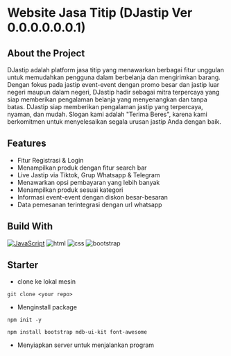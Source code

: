 # Website Jasa Titip (DJastip Ver 0.0.0.0.0.0.1)
## About the Project
DJastip adalah platform jasa titip yang menawarkan berbagai fitur unggulan untuk memudahkan pengguna dalam berbelanja dan mengirimkan barang. Dengan fokus pada jastip event-event dengan promo besar dan jastip luar negeri maupun dalam negeri, DJastip hadir sebagai mitra terpercaya yang siap memberikan pengalaman belanja yang menyenangkan dan tanpa batas. 
DJastip siap memberikan pengalaman jastip yang terpercaya, nyaman, dan mudah. Slogan kami adalah "Terima Beres", karena kami berkomitmen untuk menyelesaikan segala urusan jastip Anda dengan baik.

## Features

- Fitur Registrasi & Login 
- Menampilkan produk dengan fitur search bar
- Live Jastip via Tiktok, Grup Whatsapp & Telegram
- Menawarkan opsi pembayaran yang lebih banyak
- Menampilkan produk sesuai kategori 
- Informasi event-event dengan diskon besar-besaran
- Data pemesanan terintegrasi dengan url whatsapp

## Build With

[![JavaScript](https://img.shields.io/badge/JavaScript-F7DF1E?style=for-the-badge&logo=javascript&logoColor=black)](https://www.JavaScript.net/)
![html](https://img.shields.io/badge/HTML5-E34F26?style=for-the-badge&logo=html5&logoColor=white)
![css](https://img.shields.io/badge/CSS3-1572B6?style=for-the-badge&logo=css3&logoColor=white)
![bootstrap](https://img.shields.io/badge/Bootstrap-563D7C?style=for-the-badge&logo=bootstrap&logoColor=white)


## Starter

- clone ke lokal mesin

```
git clone <your repo>
```

- Menginstall package
```
npm init -y
```

```
npm install bootstrap mdb-ui-kit font-awesome
```

- Menyiapkan server untuk menjalankan program

